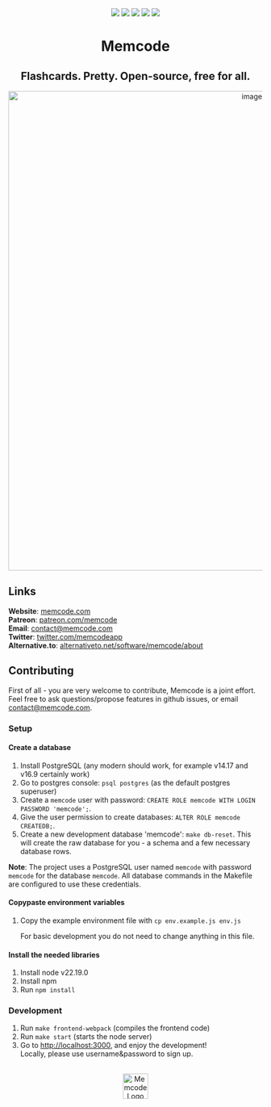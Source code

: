 <div align="center">
  <a href="http://memcode.com" title="Website memcode.com"><img src="https://img.shields.io/website-up-down-green-red/http/shields.io.svg"/></a>
  <a href="https://GitHub.com/Naereen/lakesare/memcode/contributors/" title="GitHub contributors"><img src="https://img.shields.io/github/contributors/lakesare/memcode"/></a>
  <a href="https://github.com/lakesare/memcode/blob/master/LICENSE" title="GitHub license"><img src="https://img.shields.io/github/license/Naereen/StrapDown.js.svg"/></a>
  <a href="https://reactjs.org/docs/how-to-contribute.html#your-first-pull-request" title="PRs welcome"><img src="https://img.shields.io/badge/PRs-welcome-brightgreen.svg"/></a>
  <a href="https://patreon.com/memcode" title="Donate to Memcode project using Patreon"><img src="https://img.shields.io/badge/patreon-donate-yellow.svg"/></a>
</div>

<h1 align="center">
  Memcode
</h1>

<h2 align="center">
  Flashcards. Pretty. Open-source, free for all.
</h2>

<div align="center">
  <img width="950" alt="image" src="https://github.com/user-attachments/assets/c8ac293e-6890-4572-bb78-bf3ce2c248a2" />
</div>

## Links

**Website**: <a href="https://www.memcode.com">memcode.com</a>  
**Patreon**: <a href="https://patreon.com/memcode">patreon.com/memcode</a>   
**Email**:   contact@memcode.com    
**Twitter**: <a href="https://twitter.com/memcodeapp">twitter.com/memcodeapp</a>  
**Alternative.to**: <a href="https://alternativeto.net/software/memcode/about">alternativeto.net/software/memcode/about</a>    

## Contributing

First of all - you are very welcome to contribute, Memcode is a joint effort.   
Feel free to ask questions/propose features in github issues, or email contact@memcode.com.

### Setup

#### Create a database

1. Install PostgreSQL (any modern should work, for example v14.17 and v16.9 certainly work)
2. Go to postgres console: `psql postgres` (as the default postgres superuser)
3. Create a `memcode` user with password: `CREATE ROLE memcode WITH LOGIN PASSWORD 'memcode';`.
4. Give the user permission to create databases: `ALTER ROLE memcode CREATEDB;`.
5. Create a new development database 'memcode': `make db-reset`. This will create the raw database for you - a schema and a few necessary database rows.

**Note**: The project uses a PostgreSQL user named `memcode` with password `memcode` for the database `memcode`. All database commands in the Makefile are configured to use these credentials.

#### Copypaste environment variables

1. Copy the example environment file with `cp env.example.js env.js`
   
   For basic development you do not need to change anything in this file.

#### Install the needed libraries

1. Install node v22.19.0
1. Install npm
2. Run `npm install`

### Development

1. Run `make frontend-webpack` (compiles the frontend code)
2. Run `make start` (starts the node server)
2. Go to <a href="http://localhost:3000/">http://localhost:3000</a>, and enjoy the development!  
   Locally, please use username&password to sign up.

<br/>
<div align="center">
  <img width="50px" src="https://user-images.githubusercontent.com/7578559/154219522-280c4f96-4e3d-45e9-9beb-671b339b3f92.png" alt="Memcode Logo"/>
</div>
